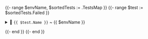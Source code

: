 {{- range $envName, $sortedTests := .TestsMap }}
{{- range $test := $sortedTests.Failed }}

<p>
<details>
<summary>🐞 <code>{{ $test.Name }}</code> ~ {{ $envName }}</summary>

```
{{ $test.Error }}
```

</details>
</p>

{{- end }}
{{- end }}